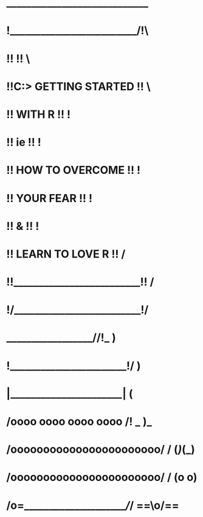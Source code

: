 #                                       ____________________________
#                                      !\_________________________/!\
#                                      !!                         !! \
#                                      !!C:\> GETTING STARTED     !!  \
#                                      !!         WITH R          !!  !
#                                      !!           ie            !!  !
#                                      !!     HOW TO OVERCOME     !!  !
#                                      !!        YOUR FEAR        !!  !
#                                      !!            &            !!  !
#                                      !!     LEARN TO LOVE R     !!  /
#                                      !!_________________________!! /
#                                      !/_________________________\!/
#                                       __\_________________/__/!_  )
#                                       !_______________________!/   )
#                                       |________________________|  (__
#                                       /oooo  oooo  oooo  oooo /!   _  )_
#                                     /ooooooooooooooooooooooo/ /  (_)_(_)
#                                    /ooooooooooooooooooooooo/ /    (o o)
#                                   /o=_____________________/_/    ==\o/==